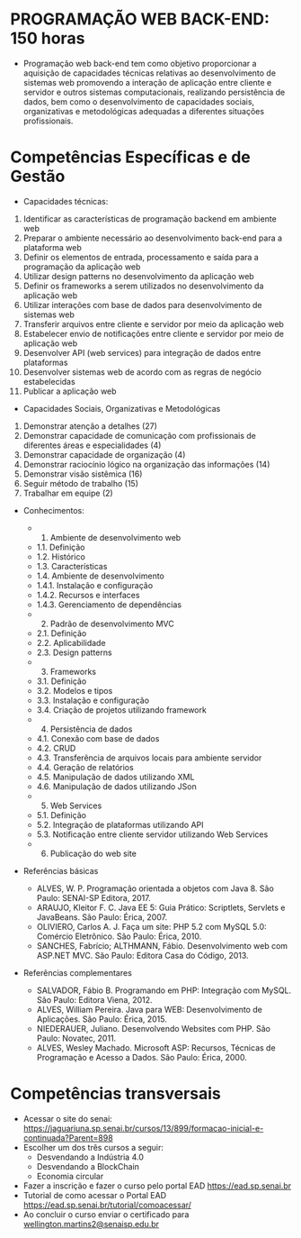 # PROGRAMAÇÃO WEB BACK-END: 150 horas

- Programação web back-end tem como objetivo proporcionar a aquisição de capacidades técnicas relativas ao desenvolvimento de sistemas web promovendo a interação de aplicação entre cliente e servidor e outros sistemas computacionais, realizando persistência de dados, bem como o desenvolvimento de capacidades sociais, organizativas e metodológicas adequadas a diferentes situações profissionais.

# Competências Específicas e de Gestão 

- Capacidades técnicas:
1. Identificar as características de programação backend em ambiente web
2. Preparar o ambiente necessário ao desenvolvimento back-end para a plataforma web
3. Definir os elementos de entrada, processamento e saída para a programação da aplicação web
4. Utilizar design patterns no desenvolvimento da aplicação web
5. Definir os frameworks a serem utilizados no desenvolvimento da aplicação web
6. Utilizar interações com base de dados para desenvolvimento de sistemas web
7. Transferir arquivos entre cliente e servidor por meio da aplicação web
8. Estabelecer envio de notificações entre cliente e servidor por meio de aplicação web
9. Desenvolver API (web services) para integração de dados entre plataformas
10. Desenvolver sistemas web de acordo com as regras de negócio estabelecidas
11. Publicar a aplicação web

- Capacidades Sociais, Organizativas e Metodológicas
1. Demonstrar atenção a detalhes (27)
2. Demonstrar capacidade de comunicação com profissionais de diferentes áreas e especialidades (4)
3. Demonstrar capacidade de organização (4)
4. Demonstrar raciocínio lógico na organização das informações (14)
5. Demonstrar visão sistêmica (16)
6. Seguir método de trabalho (15)
7. Trabalhar em equipe (2)

- Conhecimentos:
	- 1. Ambiente de desenvolvimento web
	- 1.1. Definição
	- 1.2. Histórico
	- 1.3. Características
	- 1.4. Ambiente de desenvolvimento
	- 1.4.1. Instalação e configuração
	- 1.4.2. Recursos e interfaces
	- 1.4.3. Gerenciamento de dependências
	- 2. Padrão de desenvolvimento MVC
	- 2.1. Definição
	- 2.2. Aplicabilidade
	- 2.3. Design patterns
	- 3. Frameworks
	- 3.1. Definição
	- 3.2. Modelos e tipos
	- 3.3. Instalação e configuração
	- 3.4. Criação de projetos utilizando framework
	- 4. Persistência de dados
	- 4.1. Conexão com base de dados
	- 4.2. CRUD
	- 4.3. Transferência de arquivos locais para ambiente servidor
	- 4.4. Geração de relatórios
	- 4.5. Manipulação de dados utilizando XML
	- 4.6. Manipulação de dados utilizando JSon
	- 5. Web Services
	- 5.1. Definição
	- 5.2. Integração de plataformas utilizando API
	- 5.3. Notificação entre cliente servidor utilizando Web Services
	- 6. Publicação do web site

- Referências básicas
	- ALVES, W. P. Programação orientada a objetos com Java 8. São Paulo: SENAI-SP Editora, 2017. 
	- ARAUJO, Kleitor F. C. Java EE 5: Guia Prático: Scriptlets, Servlets e JavaBeans. São Paulo: Érica, 2007.
	- OLIVIERO, Carlos A. J. Faça um site: PHP 5.2 com MySQL 5.0: Comércio Eletrônico. São Paulo: Érica, 2010.
	- SANCHES, Fabrício; ALTHMANN, Fábio. Desenvolvimento web com ASP.NET MVC. São Paulo: Editora Casa do Código, 2013.

- Referências complementares
	- SALVADOR, Fábio B. Programando em PHP: Integração com MySQL. São Paulo: Editora Viena, 2012.
	- ALVES, William Pereira. Java para WEB: Desenvolvimento de Aplicações. São Paulo: Érica, 2015.
	- NIEDERAUER, Juliano. Desenvolvendo Websites com PHP. São Paulo: Novatec, 2011.
	- ALVES, Wesley Machado. Microsoft ASP: Recursos, Técnicas de Programação e Acesso a Dados. São Paulo: Érica, 2000.

# Competências transversais
- Acessar o site do senai: https://jaguariuna.sp.senai.br/cursos/13/899/formacao-inicial-e-continuada?Parent=898
- Escolher um dos três cursos a seguir:
	- Desvendando a Indústria 4.0
	- Desvendando a BlockChain
	- Economia circular
- Fazer a inscrição e fazer o curso pelo portal EAD https://ead.sp.senai.br
- Tutorial de como acessar o Portal EAD https://ead.sp.senai.br/tutorial/comoacessar/
- Ao concluir o curso enviar o certificado para wellington.martins2@senaisp.edu.br